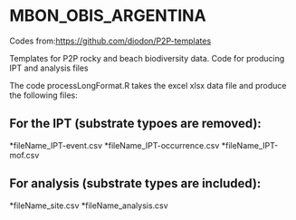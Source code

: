 # MBON_OBIS_ARGENTINA

Codes from:https://github.com/diodon/P2P-templates

Templates for P2P rocky and beach biodiversity data. Code for producing IPT and analysis files

The code processLongFormat.R takes the excel xlsx data file and produce the following files:

## For the IPT (substrate typoes are removed):

*fileName_IPT-event.csv
*fileName_IPT-occurrence.csv
*fileName_IPT-mof.csv


## For analysis (substrate types are included):

*fileName_site.csv
*fileName_analysis.csv
